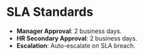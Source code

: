 # SLA Standards

- **Manager Approval**: 2 business days.
- **HR Secondary Approval**: 2 business days.
- **Escalation**: Auto-escalate on SLA breach.
